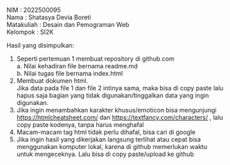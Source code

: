 NIM : 2022500095<br>
Nama : Shatasya Devia Boreti<br>
Matakuliah : Desain dan Pemograman Web<br>
Kelompok : SI2K<br>

Hasil yang disimpulkan:<br>
1. Seperti pertemuan 1 membuat repository di github.com<br>
	 a. Nilai kehadiran file bernama readme.md<br>
   b. Nilai tugas file bernama index.html<br>
2. Membuat dokumen html.<br>
   Jika data pada file 1 dan file 2 intinya sama, maka bisa di copy paste lalu hapus saja bagian yang tidak digunakan/tinggalkan data yang ingin digunakan.
3. Jika ingin menambahkan karakter khusus/emoticon bisa mengunjungi <a>https://htmlcheatsheet.com/ dan https://textfancy.com/characters/</a> , lalu copy paste kodenya, tanpa harus menghafal<br>
4. Macam-macam tag html tidak perlu dihafal, bisa cari di google<br>
5. Jika ingin hasil yang dikerjakan langsung terlihat atau cepat bisa menggunakan komputer lokal, karena di github memerlukan waktu untuk mengeceknya. Lalu bisa di copy paste/upload ke github<br>

